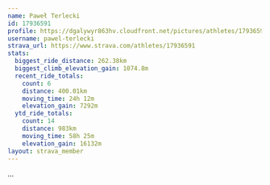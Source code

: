 ```yaml
---
name: Paweł Terlecki
id: 17936591
profile: https://dgalywyr863hv.cloudfront.net/pictures/athletes/17936591/5577025/4/large.jpg
username: pawel-terlecki
strava_url: https://www.strava.com/athletes/17936591
stats:
  biggest_ride_distance: 262.38km
  biggest_climb_elevation_gain: 1074.8m
  recent_ride_totals:
    count: 6
    distance: 400.01km
    moving_time: 24h 12m
    elevation_gain: 7292m
  ytd_ride_totals:
    count: 14
    distance: 983km
    moving_time: 58h 25m
    elevation_gain: 16132m
layout: strava_member
--- 
```

...
